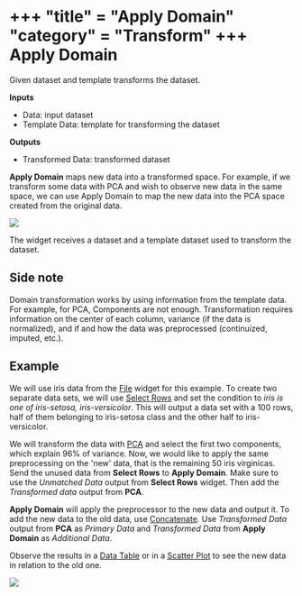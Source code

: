 +++
"title" = "Apply Domain"
"category" = "Transform"
+++
Apply Domain
============

Given dataset and template transforms the dataset.

**Inputs**

- Data: input dataset
- Template Data: template for transforming the dataset

**Outputs**

- Transformed Data: transformed dataset

**Apply Domain** maps new data into a transformed space. For example, if we transform some data with PCA and wish to observe new data in the same space, we can use Apply Domain to map the new data into the PCA space created from the original data.

![](../images/ApplyDomain.png)

The widget receives a dataset and a template dataset used to transform the dataset.

Side note
--------

Domain transformation works by using information from the template data. For example, for PCA, Components are not enough. Transformation requires information on the center of each column, variance (if the data is normalized), and if and how the data was preprocessed (continuized, imputed, etc.).

Example
-------

We will use iris data from the [File](../data/file.md) widget for this example. To create two separate data sets, we will use [Select Rows](../../data/selectrows/) and set the condition to *iris is one of iris-setosa, iris-versicolor*. This will output a data set with a 100 rows, half of them belonging to iris-setosa class and the other half to iris-versicolor.

We will transform the data with [PCA](../../unsupervised/PCA/) and select the first two components, which explain 96% of variance. Now, we would like to apply the same preprocessing on the 'new' data, that is the remaining 50 iris virginicas. Send the unused data from **Select Rows** to **Apply Domain**. Make sure to use the *Unmatched Data* output from **Select Rows** widget. Then add the *Transformed data* output from **PCA**.

**Apply Domain** will apply the preprocessor to the new data and output it. To add the new data to the old data, use [Concatenate](../../data/concatenate/). Use *Transformed Data* output from **PCA** as *Primary Data* and *Transformed Data* from **Apply Domain** as *Additional Data*.

Observe the results in a [Data Table](../data/datatable.md) or in a [Scatter Plot](../../visualize/scatterplot/) to see the new data in relation to the old one.

![](../images/ApplyDomain-Example.png)
